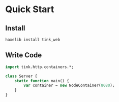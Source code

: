 # Quick Start

## Install

`haxelib install tink_web`

## Write Code

```haxe
import tink.http.containers.*;

class Server {
	static function main() {
		var container = new NodeContainer(8080);
	}
}
```
